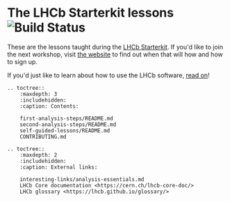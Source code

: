 # The LHCb Starterkit lessons ![Build Status](https://github.com/lhcb/starterkit-lessons/actions/workflows/build.yml/badge.svg)

These are the lessons taught during the [LHCb Starterkit][starterkit].
If you'd like to join the next workshop, visit [the website][starterkit] to find out when that will how and how to sign up.

If you'd just like to learn about how to use the LHCb software, [read on](first-analysis-steps/README.md)!

[starterkit]: https://lhcb.github.io/starterkit
[first-analysis-steps]: https://lhcb.github.io/starterkit-lessons/first-analysis-steps/


```eval_rst
.. toctree::
    :maxdepth: 3
    :includehidden:
    :caption: Contents:

    first-analysis-steps/README.md
    second-analysis-steps/README.md
    self-guided-lessons/README.md
    CONTRIBUTING.md

.. toctree::
    :maxdepth: 2
    :includehidden:
    :caption: External links:

    interesting-links/analysis-essentials.md
    LHCb Core documentation <https://cern.ch/lhcb-core-doc/>
    LHCb glossary <https://lhcb.github.io/glossary/>
```
